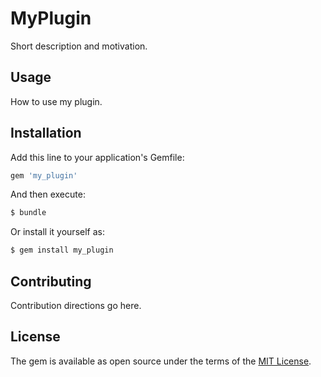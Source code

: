 # MyPlugin
Short description and motivation.

## Usage
How to use my plugin.

## Installation
Add this line to your application's Gemfile:

```ruby
gem 'my_plugin'
```

And then execute:
```bash
$ bundle
```

Or install it yourself as:
```bash
$ gem install my_plugin
```

## Contributing
Contribution directions go here.

## License
The gem is available as open source under the terms of the [MIT License](http://opensource.org/licenses/MIT).
